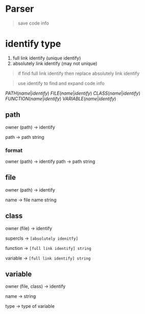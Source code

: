 # Parser

> save code info

# identify type

1. full link identify (unique identify)
2. absolutely link identify (may not unique)

> if find full link identify then replace absolutely link identify

> use identify to find and expand code info

$PATH(name|identify)$
$FILE(name|identify)$
$CLASS(name|identify)$
$FUNCTION(name|identify)$
$VARIABLE(name|identify)$


## path

owner (path) -> identify

path  -> path string

### format

owner (path)  -> identify 
path 		  -> path string



## file

owner (path) -> identify

name 		 -> file name string



## class

owner (file) -> identify

supercls -> `[absolutely idenitfy]`

function -> `[full link identify] string` 

variable -> `[full link identify] string`

## variable

owner (file, class) -> identify

name  -> string 

type -> type of variable


